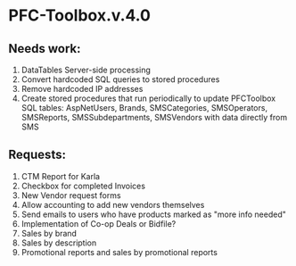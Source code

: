 # PFC-Toolbox.v.4.0

## Needs work:
<ol>
  <li>DataTables Server-side processing</li>
  <li>Convert hardcoded SQL queries to stored procedures</li>
  <li>Remove hardcoded IP addresses</li>
  <li>Create stored procedures that run periodically to update PFCToolbox SQL tables: AspNetUsers, Brands, SMSCategories, SMSOperators, SMSReports, SMSSubdepartments, SMSVendors with data directly from SMS</li>
</ol>
  
## Requests:
<ol>
  <li>CTM Report for Karla</li>
  <li>Checkbox for completed Invoices</li>
  <li>New Vendor request forms</li>
  <li>Allow accounting to add new vendors themselves</li>
  <li>Send emails to users who have products marked as "more info needed"</li>
  <li>Implementation of Co-op Deals or Bidfile?</li>
  <li>Sales by brand</li>
  <li>Sales by description</li>
  <li>Promotional reports and sales by promotional reports</li>
</ol>
